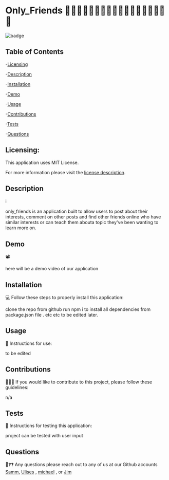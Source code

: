 # Only_Friends 👭👬🧑🏽‍🤝‍🧑🏽👨🏿‍🤝‍👨🏿🧑🏼‍🤝‍🧑🏾👫
 ![badge](https://img.shields.io/badge/license-MITLicense-brightorange)
  
  ## Table of Contents
  
-[Licensing](#Licensing)

-[Description](#descriptionℹ️)

-[Installation](#Installation💻)

-[Demo](#Demo📽️)

-[Usage](#Usage🔎)

-[Contributions](#Contributions💁🏽‍♂️)

-[Tests](#Tests🧪)

-[Questions](#Questions❓)

  ## Licensing:
 
  This application uses MIT License.

  For more information please visit the [license description](https://choosealicense.com/licenses/mit/).

  ## Description
  ℹ

  only_friends is an application built to allow users to post about their interests, comment on other posts and find other friends online who have similar interests or can teach them abouta topic they've been wanting to learn more on. 
  
  ## Demo
  📽
  
  here will be a demo video of our application

  ## Installation
  💻
  Follow these steps to properly install this application:

  clone the repo from github run npm i to install all dependencies from package.json file . etc etc to be edited later.

  ## Usage 
  🔎
  Instructions for use:

  to be edited

  ## Contributions
  💁🏽‍♂️
  If you would like to contribute to this project, please follow these guidelines: 

  n/a

  ## Tests 
  🧪
  Instructions for testing this application:

  project can be tested with user input 

  ## Questions
  🤔❓❓
  Any questions please reach out to any of us at our Github accounts [Samm](https://github.com/sammcowen ), [Ulises](https://github.com/UlisesRosas) , [michael](https://github.com/MCORTEZM1) , or [Jim](https://github.com/jimbn)
  
